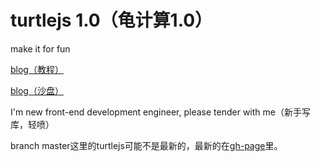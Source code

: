 # turtlejs 1.0（龟计算1.0）

make it for fun

[blog（教程）](http://make-in-china.github.io/turtlejs/course/)

[blog（沙盘）](http://make-in-china.github.io/turtlejs/sandbox/)

I'm new front-end development engineer, please tender with me（新手写库，轻喷）

branch master这里的turtlejs可能不是最新的，最新的在[gh-page](https://github.com/make-in-china/turtlejs/tree/gh-pages)里。
